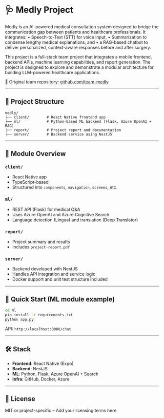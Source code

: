 # 🩺 Medly Project

Medly is an AI-powered medical consultation system designed to bridge the communication gap between patients and healthcare professionals. It integrates:
	•	Speech-to-Text (STT) for voice input,
	•	Summarization to condense lengthy medical explanations, and
	•	a RAG-based chatbot to deliver personalized, context-aware responses before and after surgery.

This project is a full-stack team project that integrates a mobile frontend, backend APIs, machine learning capabilities, and report generation. The project is designed to explore and demonstrate a modular architecture for building LLM-powered healthcare applications.

🔗 Original team repository: [github.com/team-medly](https://github.com/team-medly)

---

## 📁 Project Structure

```
medly/
├── client/        # React Native frontend app
├── ml/            # Python-based ML backend (Flask, Azure OpenAI + RAG)
├── report/        # Project report and documentation
├── server/        # Backend service using NestJS
```

---

## 🧩 Module Overview

### `client/`
- React Native app
- TypeScript-based
- Structured into `components`, `navigation`, `screens`, etc.

### `ml/`
- REST API (Flask) for medical Q&A
- Uses Azure OpenAI and Azure Cognitive Search
- Language detection (Lingua) and translation (Deep Translator)

### `report/`
- Project summary and results
- Includes `project-report.pdf`

### `server/`
- Backend developed with NestJS
- Handles API integration and service logic
- Docker support and unit test structure included

---

## 🚀 Quick Start (ML module example)

```bash
cd ml
pip install -r requirements.txt
python app.py
```

API: `http://localhost:8080/chat`

---

## 🛠️ Stack

- **Frontend**: React Native (Expo)
- **Backend**: NestJS
- **ML**: Python, Flask, Azure OpenAI + Search
- **Infra**: GitHub, Docker, Azure

---

## 📄 License

MIT or project-specific – Add your licensing terms here.

